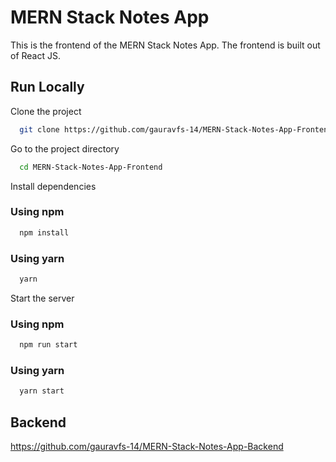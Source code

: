 
# MERN Stack Notes App

This is the frontend of the MERN Stack Notes App. The frontend is built out of React JS.

## Run Locally

Clone the project

```bash
  git clone https://github.com/gauravfs-14/MERN-Stack-Notes-App-Frontend
```

Go to the project directory

```bash
  cd MERN-Stack-Notes-App-Frontend
```

Install dependencies

### Using npm

```bash
  npm install
```
### Using yarn
```bash
  yarn
```

Start the server

### Using npm

```bash
  npm run start
```
### Using yarn
```bash
  yarn start
```

## Backend
https://github.com/gauravfs-14/MERN-Stack-Notes-App-Backend